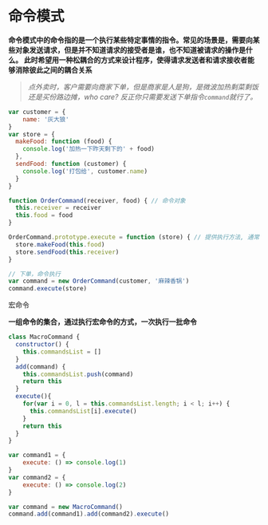 # 命令模式

**命令模式中的命令指的是一个执行某些特定事情的指令。常见的场景是，需要向某些对象发送请求，但是并不知道请求的接受者是谁，也不知道被请求的操作是什么。
此时希望用一种松耦合的方式来设计程序，使得请求发送者和请求接收者能够消除彼此之间的耦合关系**

> *点外卖时，客户需要向商家下单，但是商家是人是狗，是微波加热剩菜剩饭还是买份路边摊，who care? 反正你只需要发送下单指令`command`就行了。*

```javascript
var customer = {
    name: '灰大狼'
}
var store = {
  makeFood: function (food) {
    console.log('加热一下昨天剩下的' + food)
  },
  sendFood: function (customer) {
    console.log('打包给', customer.name)
  }
}

function OrderCommand(receiver, food) { // 命令对象
  this.receiver = receiver
  this.food = food
}

OrderCommand.prototype.execute = function (store) { // 提供执行方法, 通常命名为execute
  store.makeFood(this.food)
  store.sendFood(this.receiver)
}

// 下单，命令执行
var command = new OrderCommand(customer, '麻辣香锅')
command.execute(store)
```

宏命令

**一组命令的集合，通过执行宏命令的方式，一次执行一批命令**
```javascript
class MacroCommand {
  constructor() {
    this.commandsList = []
  }
  add(command) {
    this.commandsList.push(command)
    return this
  }
  execute(){
    for(var i = 0, l = this.commandsList.length; i < l; i++) {
      this.commandsList[i].execute()
    }
    return this
  }
}

var command1 = {
    execute: () => console.log(1)
}
var command2 = {
    execute: () => console.log(2)
}

var command = new MacroCommand()
command.add(command1).add(command2).execute()
```

